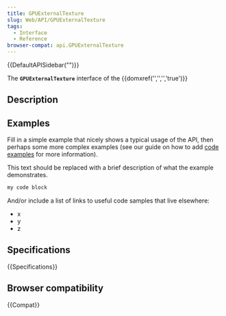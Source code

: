 ```yaml
---
title: GPUExternalTexture
slug: Web/API/GPUExternalTexture
tags:
  - Interface
  - Reference
browser-compat: api.GPUExternalTexture
---
```

{{DefaultAPISidebar("")}}

The **`GPUExternalTexture`** interface of the {{domxref('','','','true')}} 

## Description

 







## Examples

Fill in a simple example that nicely shows a typical usage of the API, then perhaps some more complex examples (see our guide on how to add [code examples](/en-US/docs/MDN/Contribute/Structures/Code_examples) for more information).

This text should be replaced with a brief description of what the example demonstrates.

```js
my code block
```

And/or include a list of links to useful code samples that live elsewhere:

*   x
*   y
*   z

## Specifications

{{Specifications}}

## Browser compatibility

{{Compat}}

